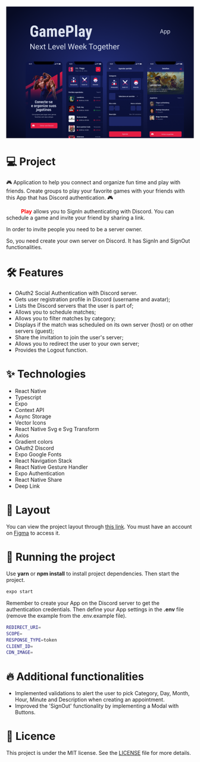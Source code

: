 ![cover](.github/cover.png?style=flat)

# 💻 Project

🎮 Application to help you connect and organize fun time and play with friends. Create groups to play your favorite games with your friends with this App that has Discord authentication. 🎮

<span style="color: white; font-weight: bold;">Game</span><span style="color: red; font-weight: bold;">Play</span> allows you to SignIn authenticating with Discord. You can schedule a game and invite your friend by sharing a link.

In order to invite people you need to be a server owner.

So, you need create your own server on Discord.
It has SignIn and SignOut functionalities.

# 🛠️ Features

- OAuth2 Social Authentication with Discord server.
- Gets user registration profile in Discord (username and avatar);
- Lists the Discord servers that the user is part of;
- Allows you to schedule matches;
- Allows you to filter matches by category;
- Displays if the match was scheduled on its own server (host) or on other servers (guest);
- Share the invitation to join the user's server;
- Allows you to redirect the user to your own server;
- Provides the Logout function.

# ✨ Technologies

- React Native
- Typescript
- Expo
- Context API
- Async Storage
- Vector Icons
- React Native Svg e Svg Transform
- Axios
- Gradient colors
- OAuth2 Discord
- Expo Google Fonts
- React Navigation Stack
- React Native Gesture Handler
- Expo Authentication
- React Native Share
- Deep Link

# 🔖 Layout

You can view the project layout through [this link](https://www.figma.com/file/0kv33XYjvOgvKGKHBaiR07/GamePlay-NLW-Together?node-id=58913%3A83). You must have an account on [Figma](http://figma.com/) to access it.

# 🚀 Running the project

Use **yarn** or **npm install** to install project dependencies. Then start the project.

```bash
expo start
```

Remember to create your App on the Discord server to get the authentication credentials. Then define your App settings in the **.env** file (remove the example from the .env.example file).

```bash
REDIRECT_URI=
SCOPE=
RESPONSE_TYPE=token
CLIENT_ID=
CDN_IMAGE=
```

# 🔥 Additional functionalities

- Implemented validations to alert the user to pick Category, Day, Month, Hour, Minute and Description when creating an appointment.
- Improved the 'SignOut' functionality by implementing a Modal with Buttons.

# 📄 Licence

This project is under the MIT license. See the [LICENSE](LICENSE.md) file for more details.

<br />
